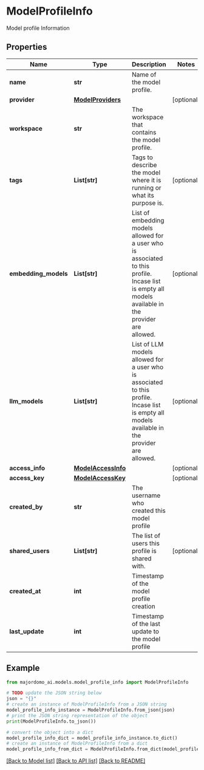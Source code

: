 # ModelProfileInfo

Model profile Information

## Properties

Name | Type | Description | Notes
------------ | ------------- | ------------- | -------------
**name** | **str** | Name of the model profile. | 
**provider** | [**ModelProviders**](ModelProviders.md) |  | [optional] 
**workspace** | **str** | The workspace that contains the model profile. | 
**tags** | **List[str]** | Tags to describe the model where it is running or what its purpose is. | [optional] 
**embedding_models** | **List[str]** | List of embedding models allowed for a user who is associated to this profile. Incase list is empty all models available in the provider are allowed. | [optional] 
**llm_models** | **List[str]** | List of LLM models allowed for a user who is associated to this profile. Incase list is empty all models available in the provider are allowed. | [optional] 
**access_info** | [**ModelAccessInfo**](ModelAccessInfo.md) |  | [optional] 
**access_key** | [**ModelAccessKey**](ModelAccessKey.md) |  | [optional] 
**created_by** | **str** | The username who created this model profile | 
**shared_users** | **List[str]** | The list of users this profile is shared with. | [optional] 
**created_at** | **int** | Timestamp of the model profile creation | 
**last_update** | **int** | Timestamp of the last update to the model profile | 

## Example

```python
from majordomo_ai.models.model_profile_info import ModelProfileInfo

# TODO update the JSON string below
json = "{}"
# create an instance of ModelProfileInfo from a JSON string
model_profile_info_instance = ModelProfileInfo.from_json(json)
# print the JSON string representation of the object
print(ModelProfileInfo.to_json())

# convert the object into a dict
model_profile_info_dict = model_profile_info_instance.to_dict()
# create an instance of ModelProfileInfo from a dict
model_profile_info_from_dict = ModelProfileInfo.from_dict(model_profile_info_dict)
```
[[Back to Model list]](../README.md#documentation-for-models) [[Back to API list]](../README.md#documentation-for-api-endpoints) [[Back to README]](../README.md)


